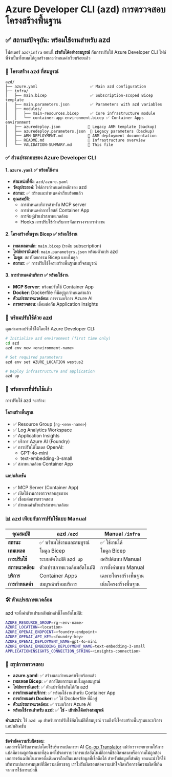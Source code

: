 <!--
CO_OP_TRANSLATOR_METADATA:
{
  "original_hash": "20ed201aa472e9936f4e0c5144626011",
  "translation_date": "2025-09-30T12:56:06+00:00",
  "source_file": "azd/infra/VALIDATION-SUMMARY.md",
  "language_code": "th"
}
-->
# Azure Developer CLI (azd) การตรวจสอบโครงสร้างพื้นฐาน

## ✅ **สถานะปัจจุบัน: พร้อมใช้งานสำหรับ azd**

โฟลเดอร์ `azd\infra` ตอนนี้ **เข้ากันได้อย่างสมบูรณ์** กับการปรับใช้ Azure Developer CLI ไฟล์ที่จำเป็นทั้งหมดได้ถูกสร้างและกำหนดค่าเรียบร้อยแล้ว

### 📁 **โครงสร้าง azd ที่สมบูรณ์**
```
azd/
├── azure.yaml                       ✅ Main azd configuration
├── infra/
│   ├── main.bicep                   ✅ Subscription-scoped Bicep template
│   ├── main.parameters.json         ✅ Parameters with azd variables
│   ├── modules/
│   │   ├── main-resources.bicep     ✅ Core infrastructure module
│   │   └── container-app-environment.bicep ✅ Container Apps environment
│   ├── azuredeploy.json            📄 Legacy ARM template (backup)
│   ├── azuredeploy.parameters.json  📄 Legacy parameters (backup)
│   ├── ARM-DEPLOYMENT.md           📄 ARM deployment documentation
│   ├── README.md                   📄 Infrastructure overview
│   └── VALIDATION-SUMMARY.md       📝 This file
```

### ✅ **ส่วนประกอบของ Azure Developer CLI**

#### 1. `azure.yaml` ✅ **พร้อมใช้งาน**
- **ตำแหน่งที่ตั้ง**: `azd/azure.yaml`
- **วัตถุประสงค์**: ไฟล์การกำหนดค่าหลักของ azd
- **สถานะ**: ✅ สร้างและกำหนดค่าเรียบร้อยแล้ว
- **คุณสมบัติ**:
  - การกำหนดบริการสำหรับ MCP server
  - การกำหนดค่าการโฮสต์ Container App
  - การจับคู่ตัวแปรสภาพแวดล้อม
  - Hooks การปรับใช้สำหรับการจัดการวงจรการทำงาน

#### 2. **โครงสร้างพื้นฐาน Bicep** ✅ **พร้อมใช้งาน**
- **เทมเพลตหลัก**: `main.bicep` (ระดับ subscription)
- **ไฟล์พารามิเตอร์**: `main.parameters.json` พร้อมตัวแปร azd
- **โมดูล**: สถาปัตยกรรม Bicep แบบโมดูล
- **สถานะ**: ✅ การปรับใช้โครงสร้างพื้นฐานเสร็จสมบูรณ์

#### 3. **การกำหนดค่าบริการ** ✅ **พร้อมใช้งาน**
- **MCP Server**: พร้อมปรับใช้ Container App
- **Docker**: Dockerfile ที่มีอยู่ถูกกำหนดค่าแล้ว
- **ตัวแปรสภาพแวดล้อม**: การรวมบริการ Azure AI
- **การตรวจสอบ**: เชื่อมต่อกับ Application Insights

### 🚀 **พร้อมปรับใช้ด้วย azd**

คุณสามารถปรับใช้ได้โดยใช้ Azure Developer CLI:

```bash
# Initialize azd environment (first time only)
cd azd
azd env new <environment-name>

# Set required parameters
azd env set AZURE_LOCATION westus2

# Deploy infrastructure and application
azd up
```

### 🎯 **ทรัพยากรที่ปรับใช้แล้ว**

การปรับใช้ azd จะสร้าง:

#### **โครงสร้างพื้นฐาน** 
- ✅ Resource Group (`rg-<env-name>`)
- ✅ Log Analytics Workspace
- ✅ Application Insights
- ✅ บริการ Azure AI (Foundry)
- ✅ การปรับใช้โมเดล OpenAI:
  - GPT-4o-mini
  - text-embedding-3-small
- ✅ สภาพแวดล้อม Container App

#### **แอปพลิเคชัน**
- ✅ MCP Server (Container App)
- ✅ เปิดใช้งานการตรวจสอบสุขภาพ
- ✅ เชื่อมต่อการตรวจสอบ
- ✅ กำหนดค่าตัวแปรสภาพแวดล้อม

### 📊 **azd เทียบกับการปรับใช้แบบ Manual**

| คุณสมบัติ | azd `/azd` | Manual `/infra` |
|-----------|------------|-----------------|
| **สถานะ** | ✅ พร้อมใช้งานและสมบูรณ์ | ✅ ใช้งานได้ |
| **เทมเพลต** | โมดูล Bicep | โมดูล Bicep |
| **การปรับใช้** | ระบบอัตโนมัติ `azd up` | สคริปต์แบบ Manual |
| **สภาพแวดล้อม** | ตัวแปรสภาพแวดล้อมอัตโนมัติ | การตั้งค่าแบบ Manual |
| **บริการ** | Container Apps | เฉพาะโครงสร้างพื้นฐาน |
| **การกำหนดค่า** | สมบูรณ์พร้อมบริการ | เน้นโครงสร้างพื้นฐาน |

### 🛠️ **ตัวแปรสภาพแวดล้อม**

azd จะตั้งค่าตัวแปรผลลัพธ์เหล่านี้โดยอัตโนมัติ:

```bash
AZURE_RESOURCE_GROUP=rg-<env-name>
AZURE_LOCATION=<location>
AZURE_OPENAI_ENDPOINT=<foundry-endpoint>
AZURE_OPENAI_API_KEY=<foundry-key>
AZURE_OPENAI_DEPLOYMENT_NAME=gpt-4o-mini
AZURE_OPENAI_EMBEDDING_DEPLOYMENT_NAME=text-embedding-3-small
APPLICATIONINSIGHTS_CONNECTION_STRING=<insights-connection>
```

### 🚨 **สรุปการตรวจสอบ**

- **azure.yaml**: ✅ สร้างและกำหนดค่าเรียบร้อยแล้ว
- **เทมเพลต Bicep**: ✅ สถาปัตยกรรมแบบโมดูลสมบูรณ์
- **ไฟล์พารามิเตอร์**: ✅ ตัวแปรที่เข้ากันได้กับ azd
- **การกำหนดค่าบริการ**: ✅ พร้อมใช้งานสำหรับ Container App
- **การกำหนดค่า Docker**: ✅ ใช้ Dockerfile ที่มีอยู่
- **ตัวแปรสภาพแวดล้อม**: ✅ รวมบริการ Azure AI
- **พร้อมใช้งานสำหรับ azd**: ✅ **ใช่ - เข้ากันได้อย่างสมบูรณ์**

**คำแนะนำ**: ใช้ `azd up` สำหรับการปรับใช้อัตโนมัติที่สมบูรณ์ รวมถึงทั้งโครงสร้างพื้นฐานและบริการแอปพลิเคชัน

---

**ข้อจำกัดความรับผิดชอบ**:  
เอกสารนี้ได้รับการแปลโดยใช้บริการแปลภาษา AI [Co-op Translator](https://github.com/Azure/co-op-translator) แม้ว่าเราจะพยายามให้การแปลมีความถูกต้องมากที่สุด แต่โปรดทราบว่าการแปลอัตโนมัติอาจมีข้อผิดพลาดหรือความไม่ถูกต้อง เอกสารต้นฉบับในภาษาดั้งเดิมควรถือเป็นแหล่งข้อมูลที่เชื่อถือได้ สำหรับข้อมูลที่สำคัญ ขอแนะนำให้ใช้บริการแปลภาษามนุษย์ที่มีความเชี่ยวชาญ เราไม่รับผิดชอบต่อความเข้าใจผิดหรือการตีความผิดที่เกิดจากการใช้การแปลนี้